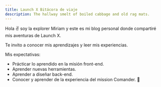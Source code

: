```yaml
---
title: Launch X Bitácora de viaje
description: The hallway smelt of boiled cabbage and old rag mats.
---
```


Hola ✌️  soy la explorer Miriam y este es mi blog personal donde compartiré mis aventuras de Launch X.

Te invito a conocer mis aprendizajes y leer mis experiencias.

Mis expectativas:
  * Prácticar lo aprendido en la misión front-end.
  * Aprender nuevas herramientas.
  * Aprender a diseñar back-end.
  * Conocer y aprender de la experiencia del mission Comander.
🚀
